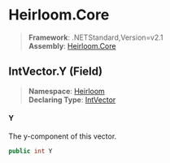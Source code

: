 # Heirloom.Core

> **Framework**: .NETStandard,Version=v2.1  
> **Assembly**: [Heirloom.Core][0]

## IntVector.Y (Field)

> **Namespace**: [Heirloom][0]  
> **Declaring Type**: [IntVector][1]

#### Y

The y-component of this vector.

```cs
public int Y
```

[0]: ../../../Heirloom.Core.md
[1]: ../IntVector.md
